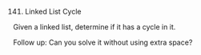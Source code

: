 141. Linked List Cycle

Given a linked list, determine if it has a cycle in it.

Follow up:
Can you solve it without using extra space?